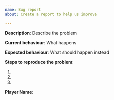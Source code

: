 ```yaml
---
name: Bug report
about: Create a report to help us improve

---
```


[//]: #  (Only reports in english will be allowed. and specific issues. everything like "ZOMG NOTHING WORKS" will be ignored / deleted)

[//]: # (Please write the titles of the issues following the format:)
[//]: # ([CATA][Quests][Zones] Quest name)
[//]: # ([WOTLK][Spells][Classes] Spell name)
[//]: # ([WOTLK][Talents][Classes] Talent name)
[//]: # ([CATA][Glyphs][Classes] Glyph name)
[//]: # ([CATA][NPCs] NPC name)

**Description**: Describe the problem

**Current behaviour**: What happens

**Expected behaviour**: What should happen instead

**Steps to reproduce the problem**:

1. 
2. 
3.

**Player Name**:
